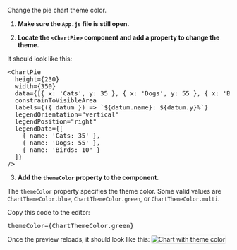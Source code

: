 Change the pie chart theme color.

1) <strong>Make sure the `App.js` file is still open.</strong>

2) <strong>Locate the `<ChartPie>` component and add a property to change the theme.</strong>

It should look like this:

<pre class="file">
&lt;ChartPie
  height={230}
  width={350}
  data={[{ x: &#39;Cats&#39;, y: 35 }, { x: &#39;Dogs&#39;, y: 55 }, { x: &#39;Birds&#39;, y: 10 }]}
  constrainToVisibleArea
  labels={({ datum }) =&gt; `${datum.name}: ${datum.y}%`}
  legendOrientation=&quot;vertical&quot;
  legendPosition=&quot;right&quot;
  legendData={[
    { name: &#39;Cats: 35&#39; }, 
    { name: &#39;Dogs: 55&#39; }, 
    { name: &#39;Birds: 10&#39; }
  ]}
/&gt;
</pre>

3) <strong>Add the `themeColor` property to the component.</strong>

The `themeColor` property specifies the theme color. Some valid values are `ChartThemeColor.blue`,  `ChartThemeColor.green`, or `ChartThemeColor.multi`.

Copy this code to the editor:

<pre class="file" data-target="clipboard">
themeColor={ChartThemeColor.green}
</pre>

Once the preview reloads, it should look like this:
<img src="pie-chart/assets/theme.png" alt="Chart with theme color" style="box-shadow: rgba(3, 3, 3, 0.2) 0px 1.25px 2.5px 0px;" />
